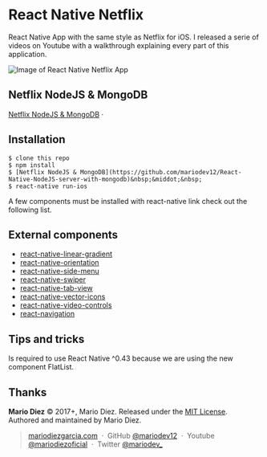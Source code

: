 # React Native Netflix

React Native App with the same style as Netflix for iOS. I released a serie of videos on Youtube with a walkthrough explaining every part of this application.

![Image of React Native Netflix App](http://i.imgur.com/EEZCSCg.png)

Netflix NodeJS & MongoDB
-----

[Netflix NodeJS & MongoDB](https://github.com/mariodev12/React-Native-NodeJS-server-with-mongodb)&nbsp;&middot;&nbsp;

Installation
------------

    $ clone this repo
    $ npm install
    $ [Netflix NodeJS & MongoDB](https://github.com/mariodev12/React-Native-NodeJS-server-with-mongodb)&nbsp;&middot;&nbsp;
    $ react-native run-ios

A few components must be installed with react-native link check out the following list.

External components
------------

* [react-native-linear-gradient](https://github.com/react-native-community/react-native-linear-gradient)
* [react-native-orientation](https://github.com/yamill/react-native-orientation)
* [react-native-side-menu](https://github.com/react-native-community/react-native-side-menu)
* [react-native-swiper](https://github.com/leecade/react-native-swiper)
* [react-native-tab-view](https://github.com/mariodev12/react-native-tab-view/)
* [react-native-vector-icons](https://github.com/oblador/react-native-vector-icons)
* [react-native-video-controls](https://github.com/mariodev12/react-native-video-controls/)
* [react-navigation](https://github.com/react-community/react-navigation)


Tips and tricks
---------------

Is required to use React Native ^0.43 because we are using the new component FlatList.

Thanks
------

**Mario Diez** © 2017+, Mario Diez. Released under the [MIT License].<br>
Authored and maintained by Mario Diez.

> [mariodiezgarcia.com](http://www.mariodiezgarcia.com) &nbsp;&middot;&nbsp;
> GitHub [@mariodev12](https://github.com/mariodev12) &nbsp;&middot;&nbsp;
> Youtube [@mariodiezoficial](https://www.youtube.com/channel/UCisGMoxaVxJMcbio2FBHORg) &nbsp;&middot;&nbsp;
> Twitter [@mariodev_](https://twitter.com/mariodev_)

[MIT License]: http://mit-license.org/
